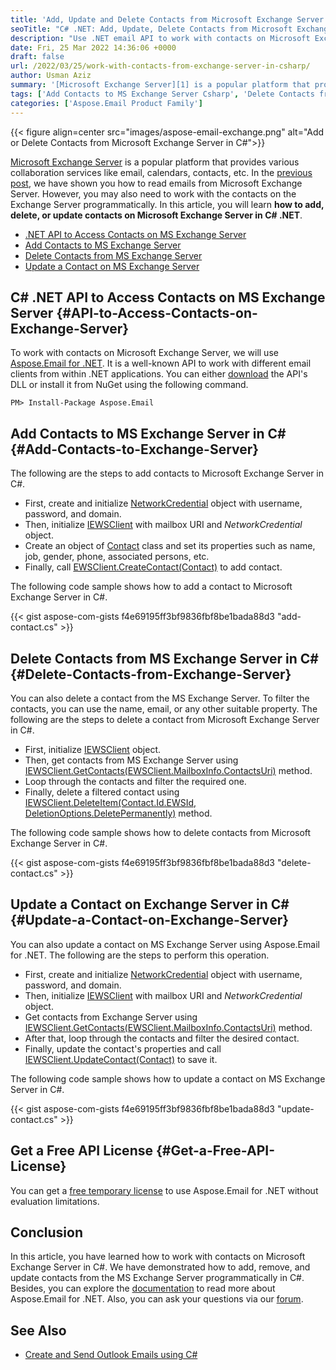 ```yaml
---
title: 'Add, Update and Delete Contacts from Microsoft Exchange Server in C#'
seoTitle: "C# .NET: Add, Update, Delete Contacts from Microsoft Exchange Server"
description: "Use .NET email API to work with contacts on Microsoft Exchange Server in C#. Add, delete or update contacts from Exchange Server in C#."
date: Fri, 25 Mar 2022 14:36:06 +0000
draft: false
url: /2022/03/25/work-with-contacts-from-exchange-server-in-csharp/
author: Usman Aziz
summary: '[Microsoft Exchange Server][1] is a popular platform that provides various collaboration services like email, calendars, contacts, etc. In the [previous post][2], we have shown you how to read emails from Microsoft Exchange Server. However, you may also need to work with the contacts on the Exchange Server programmatically. In this article, you will learn **how to add, delete, or update contacts on Microsoft Exchange Server in C# .NET**.'
tags: ['Add Contacts to MS Exchange Server Csharp', 'Delete Contacts from MS Exchange Server Csharp', 'Update a Contact on MS Exchange Server Csharp']
categories: ['Aspose.Email Product Family']
---
```




{{< figure align=center src="images/aspose-email-exchange.png" alt="Add or Delete Contacts from Microsoft Exchange Server in C#">}}


[Microsoft Exchange Server][3] is a popular platform that provides various collaboration services like email, calendars, contacts, etc. In the [previous post][4], we have shown you how to read emails from Microsoft Exchange Server. However, you may also need to work with the contacts on the Exchange Server programmatically. In this article, you will learn **how to add, delete, or update contacts on Microsoft Exchange Server in C# .NET**.

*   [.NET API to Access Contacts on MS Exchange Server][5]
*   [Add Contacts to MS Exchange Server][6]
*   [Delete Contacts from MS Exchange Server][7]
*   [Update a Contact on MS Exchange Server][8]

## C# .NET API to Access Contacts on MS Exchange Server {#API-to-Access-Contacts-on-Exchange-Server}

To work with contacts on Microsoft Exchange Server, we will use [Aspose.Email for .NET][9]. It is a well-known API to work with different email clients from within .NET applications. You can either [download][10] the API's DLL or install it from NuGet using the following command.

```
PM> Install-Package Aspose.Email
```

## Add Contacts to MS Exchange Server in C# {#Add-Contacts-to-Exchange-Server}

The following are the steps to add contacts to Microsoft Exchange Server in C#.

*   First, create and initialize [NetworkCredential][11] object with username, password, and domain.
*   Then, initialize [IEWSClient][12] with mailbox URI and _NetworkCredential_ object.
*   Create an object of [Contact][13] class and set its properties such as name, job, gender, phone, associated persons, etc.
*   Finally, call [EWSClient.CreateContact(Contact)][14] to add contact.

The following code sample shows how to add a contact to Microsoft Exchange Server in C#.

{{< gist aspose-com-gists f4e69195ff3bf9836fbf8be1bada88d3 "add-contact.cs" >}}

## Delete Contacts from MS Exchange Server in C# {#Delete-Contacts-from-Exchange-Server}

You can also delete a contact from the MS Exchange Server. To filter the contacts, you can use the name, email, or any other suitable property. The following are the steps to delete a contact from Microsoft Exchange Server in C#.

*   First, initialize [IEWSClient][15] object.
*   Then, get contacts from MS Exchange Server using [IEWSClient.GetContacts(EWSClient.MailboxInfo.ContactsUri)][16] method.
*   Loop through the contacts and filter the required one.
*   Finally, delete a filtered contact using [IEWSClient.DeleteItem(Contact.Id.EWSId, DeletionOptions.DeletePermanently)][17] method.

The following code sample shows how to delete contacts from Microsoft Exchange Server in C#.

{{< gist aspose-com-gists f4e69195ff3bf9836fbf8be1bada88d3 "delete-contact.cs" >}}

## Update a Contact on Exchange Server in C# {#Update-a-Contact-on-Exchange-Server}

You can also update a contact on MS Exchange Server using Aspose.Email for .NET. The following are the steps to perform this operation.

*   First, create and initialize [NetworkCredential][18] object with username, password, and domain.
*   Then, initialize [IEWSClient][19] with mailbox URI and _NetworkCredential_ object.
*   Get contacts from Exchange Server using [IEWSClient.GetContacts(EWSClient.MailboxInfo.ContactsUri)][20] method.
*   After that, loop through the contacts and filter the desired contact.
*   Finally, update the contact's properties and call [IEWSClient.UpdateContact(Contact)][21] to save it.

The following code sample shows how to update a contact on MS Exchange Server in C#.

{{< gist aspose-com-gists f4e69195ff3bf9836fbf8be1bada88d3 "update-contact.cs" >}}

## Get a Free API License {#Get-a-Free-API-License}

You can get a [free temporary license][22] to use Aspose.Email for .NET without evaluation limitations.

## Conclusion

In this article, you have learned how to work with contacts on Microsoft Exchange Server in C#. We have demonstrated how to add, remove, and update contacts from the MS Exchange Server programmatically in C#. Besides, you can explore the [documentation][23] to read more about Aspose.Email for .NET. Also, you can ask your questions via our [forum][24].

## See Also

*   [Create and Send Outlook Emails using C#][25]




[1]: https://en.wikipedia.org/wiki/Microsoft_Exchange_Server
[2]: https://blog.aspose.com/2020/11/20/read-emails-from-exchange-server-using-csharp/
[3]: https://en.wikipedia.org/wiki/Microsoft_Exchange_Server
[4]: https://blog.aspose.com/2020/11/20/read-emails-from-exchange-server-using-csharp/
[5]: #API-to-Access-Contacts-on-Exchange-Server
[6]: #Add-Contacts-to-Exchange-Server
[7]: #Delete-Contacts-from-Exchange-Server
[8]: #Update-a-Contact-on-Exchange-Server
[9]: https://products.aspose.com/email/net
[10]: https://downloads.aspose.com/email/net
[11]: https://docs.microsoft.com/en-us/dotnet/api/system.net.networkcredential
[12]: https://apireference.aspose.com/email/net/aspose.email.clients.exchange.webservice/iewsclient
[13]: https://apireference.aspose.com/email/net/aspose.email.personalinfo/contact
[14]: https://apireference.aspose.com/email/net/aspose.email.clients.exchange.webservice.iewsclient/createcontact/methods/1
[15]: https://apireference.aspose.com/email/net/aspose.email.clients.exchange.webservice/iewsclient
[16]: https://apireference.aspose.com/email/net/aspose.email.clients.exchange.webservice/iewsclient/methods/getcontacts
[17]: https://apireference.aspose.com/email/net/aspose.email.clients.exchange.webservice/iewsclient/methods/deleteitem
[18]: https://docs.microsoft.com/en-us/dotnet/api/system.net.networkcredential
[19]: https://apireference.aspose.com/email/net/aspose.email.clients.exchange.webservice/iewsclient
[20]: https://apireference.aspose.com/email/net/aspose.email.clients.exchange.webservice/iewsclient/methods/getcontacts
[21]: https://apireference.aspose.com/email/net/aspose.email.clients.exchange.webservice.iewsclient/updatecontact/methods/1
[22]: https://purchase.aspose.com/temporary-license
[23]: https://docs.aspose.com/email/net/
[24]: https://forum.aspose.com/
[25]: https://blog.aspose.com/2020/01/23/create-send-outlook-email-eml-msg-csharp-net-core/




